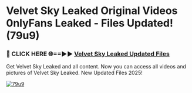 # Velvet Sky Leaked Original Videos 0nlyFans Leaked - Files Updated! (79u9)

<h3>🔴 CLICK HERE 🌐==►► <a href="https://tinyurl.com/3hn5wdd3" rel="nofollow">Velvet Sky Leaked Updated Files</a></h3>

Get Velvet Sky Leaked and all content. Now you can access all videos and pictures of Velvet Sky Leaked. New Updated Files 2025!

[![79u9](https://i.imgur.com/4HnBqBT.gif)](https://tinyurl.com/3hn5wdd3)
